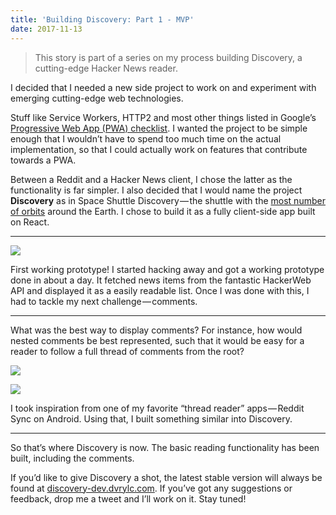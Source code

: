 ```yaml
---
title: 'Building Discovery: Part 1 - MVP'
date: 2017-11-13
---
```


> This story is part of a series on my process building Discovery, a cutting-edge Hacker News reader.

I decided that I needed a new side project to work on and experiment with emerging cutting-edge web technologies.

<!-- more -->
Stuff like Service Workers, HTTP2 and most other things listed in Google’s [Progressive Web App (PWA) checklist](https://developers.google.com/web/progressive-web-apps/checklist). I wanted the project to be simple enough that I wouldn’t have to spend too much time on the actual implementation, so that I could actually work on features that contribute towards a PWA.

Between a Reddit and a Hacker News client, I chose the latter as the functionality is far simpler. I also decided that I would name the project **Discovery** as in Space Shuttle Discovery — the shuttle with the [most number of orbits](https://en.wikipedia.org/wiki/List_of_Space_Shuttle_missions#Flight_statistics) around the Earth. I chose to build it as a fully client-side app built on React.

---

![](discovery-1.png)

First working prototype! I started hacking away and got a working prototype done in about a day. It fetched news items from the fantastic HackerWeb API and displayed it as a easily readable list. Once I was done with this, I had to tackle my next challenge — comments.

---

What was the best way to display comments? For instance, how would nested comments be best represented, such that it would be easy for a reader to follow a full thread of comments from the root?

![](reddit-sync.png)

![](discovery-2.png)

I took inspiration from one of my favorite “thread reader” apps — Reddit Sync on Android. Using that, I built something similar into Discovery.


---

So that’s where Discovery is now. The basic reading functionality has been built, including the comments.

If you’d like to give Discovery a shot, the latest stable version will always be found at [discovery-dev.dvrylc.com](https://discovery-dev.dvrylc.com). If you’ve got any suggestions or feedback, drop me a tweet and I’ll work on it. Stay tuned!
